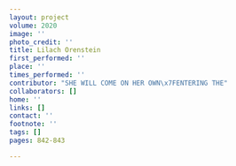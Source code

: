```yaml
---
layout: project
volume: 2020
image: ''
photo_credit: ''
title: Lilach Orenstein
first_performed: ''
place: ''
times_performed: ''
contributor: "SHE WILL COME ON HER OWN\x7FENTERING THE"
collaborators: []
home: ''
links: []
contact: ''
footnote: ''
tags: []
pages: 842-843

---
```




